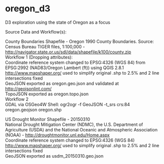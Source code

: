 # oregon_d3
D3 exploration using the state of Oregon as a focus

Source Data and Workflow(s):

County Boundaries Shapefile - Oregon	1990 County Boundaries. Source: Census Bureau TIGER files, 1:100,000 - http://navigator.state.or.us/sdl/data/shapefile/k100/county.zip
<br>
Workflow 1 (Dropping attributes):
<br>
Coordinate reference system changed to EPSG:4326 (WGS 84) from EPSG:2992 (NAD83/Oregon Lambert (ft)) using QGIS 2.8.1
<br>
http://www.mapshaper.org/ used to simplify original .shp to 2.5% and 2 line intersections fixed
<br>
GeoJSON exported as oregon.geo.json and validated at http://geojsonlint.com/
<br>TopoJSON exported as oregon.topo.json
<br>Workflow 2
<br>GDAL via OSGeo4W Shell: ogr2ogr -f GeoJSON -t_srs crs:84 oregon.geojson oregon.shp
<br>


US Drought Monitor Shapefile - 20150310
<br>
National Drought Mitigation Center (NDMC), the U.S. Department of Agriculture (USDA) and the National Oceanic and Atmospheric Association (NOAA) - http://droughtmonitor.unl.edu/Home.aspx
<br>
Coordinate reference system changed to EPSG:4326 (WGS 84)
<br>
http://www.mapshaper.org/ used to simplify original .shp to 2.5% and 2 line intersections fixed
<br>
GeoJSON exported as usdm_20150310.geo.json

